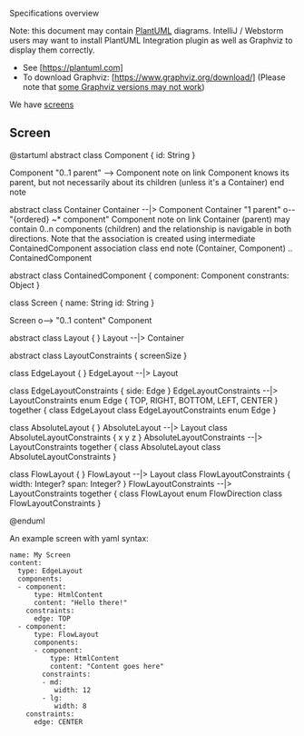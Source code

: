 Specifications overview

Note: this document may contain [PlantUML](https://plantuml.com) diagrams. IntelliJ / Webstorm users may
want to install PlantUML Integration plugin as well as Graphviz to display them
correctly.
* See [https://plantuml.com]
* To download Graphviz: [https://www.graphviz.org/download/] 
(Please note that [some Graphviz versions may not work](https://plantuml.com/graphviz-dot))

We have [screens](#screen)

## <a name="screen"></a> Screen


@startuml
abstract class Component {
    id: String
}

Component "0..1 parent" --> Component
note on link
    Component knows its parent, but not necessarily about
    its children (unless it's a Container)
end note

abstract class Container
Container --|> Component
Container "1 parent" o-- "{ordered} ~* component" Component
note on link
    Container (parent) may contain 0..n
    components (children) and the relationship
    is navigable in both directions. Note that
    the association is created using intermediate
    ContainedComponent association class
end note
(Container, Component) .. ContainedComponent

abstract class ContainedComponent {
    component: Component
    constrants: Object
}

class Screen {
    name: String
    id: String
}

Screen o--> "0..1 content" Component

abstract class Layout {
}
Layout --|> Container

abstract class LayoutConstraints {
    screenSize
}

class EdgeLayout {
}
EdgeLayout --|> Layout

class EdgeLayoutConstraints {
    side: Edge
}
EdgeLayoutConstraints --|> LayoutConstraints
enum Edge {
    TOP, RIGHT, BOTTOM, LEFT, CENTER
}
together {
    class EdgeLayout
    class EdgeLayoutConstraints
    enum Edge
}

class AbsoluteLayout {
}
AbsoluteLayout --|> Layout
class AbsoluteLayoutConstraints {
    x
    y
    z
}
AbsoluteLayoutConstraints --|> LayoutConstraints
together {
    class AbsoluteLayout
    class AbsoluteLayoutConstraints
}

class FlowLayout {
}
FlowLayout --|> Layout
class FlowLayoutConstraints {
    width: Integer?
    span: Integer?
}
FlowLayoutConstraints --|> LayoutConstraints
together {
    class FlowLayout
    enum FlowDirection
    class FlowLayoutConstraints
}


@enduml

An example screen with yaml syntax:
```
name: My Screen
content: 
  type: EdgeLayout
  components:
  - component: 
      type: HtmlContent
      content: "Hello there!"
    constraints:
      edge: TOP
  - component:
      type: FlowLayout
      components:
      - component:
          type: HtmlContent
          content: "Content goes here"
        constraints:
        - md: 
           width: 12
        - lg:
           width: 8
    constraints:
      edge: CENTER
  
```

